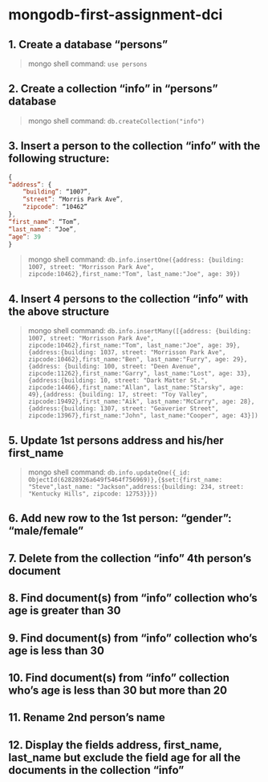 # mongodb-first-assignment-dci

## 1. Create a database “persons”

> mongo shell command: `use persons` 

## 2. Create a collection “info” in “persons” database

> mongo shell command: `db.createCollection("info")`

## 3. Insert a person to the collection “info” with the following structure:
```javascript
{
“address”: {
    “building”: “1007”,
    “street”: “Morris Park Ave”,
    “zipcode”: “10462”
},
“first_name”: “Tom”,
“last_name”: “Joe”,
“age”: 39
}
```

> mongo shell command: `db.info.insertOne({address: {building: 1007, street: "Morrisson Park Ave", zipcode:10462},first_name:"Tom", last_name:"Joe", age: 39})`

## 4. Insert 4 persons to the collection “info” with the above structure

> mongo shell command: `db.info.insertMany([{address: {building: 1007, street: "Morrisson Park Ave", zipcode:10462},first_name:"Tom", last_name:"Joe", age: 39}, {address:{building: 1037, street: "Morrisson Park Ave", zipcode:10462},first_name:"Ben", last_name:"Furry", age: 29}, {address: {building: 100, street: "Deen Avenue", zipcode:11262},first_name:"Garry", last_name:"Lost", age: 33}, {address:{building: 10, street: "Dark Matter St.", zipcode:14466},first_name:"Allan", last_name:"Starsky", age: 49},{address: {building: 17, street: "Toy Valley", zipcode:19492},first_name:"Aik", last_name:"McCarry", age: 28}, {address:{building: 1307, street: "Geaverier Street", zipcode:13967},first_name:"John", last_name:"Cooper", age: 43}])
`

## 5. Update 1st persons address and his/her first_name

> mongo shell command: `db.info.updateOne({_id: ObjectId(62828926a649f5464f756969)},{$set:{first_name: "Steve",last_name: "Jackson",address:{building: 234, street: "Kentucky Hills", zipcode: 12753}}})
`

## 6. Add new row to the 1st person: “gender”: “male/female”



## 7. Delete from the collection “info” 4th person’s document



## 8. Find document(s) from “info” collection who’s age is greater than 30



## 9. Find document(s) from “info” collection who’s age is less than 30



## 10. Find document(s) from “info” collection who’s age is less than 30 but more than 20



## 11. Rename 2nd person’s name



## 12. Display the fields address, first_name, last_name but exclude the field age for all the documents in the collection “info”
